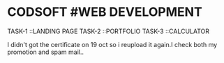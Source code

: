 # CODSOFT #WEB DEVELOPMENT
TASK-1 ::LANDING PAGE
TASK-2 ::PORTFOLIO
TASK-3 ::CALCULATOR

I didn't got the certificate on 19 oct so i reupload it again.I check both my promotion and spam mail..
